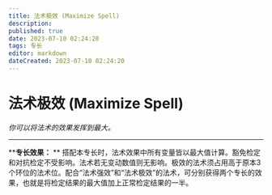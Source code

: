 ```yaml
---
title: 法术极效 (Maximize Spell)
description: 
published: true
date: 2023-07-10 02:24:20
tags: 专长
editor: markdown
dateCreated: 2023-07-10 02:24:20
---
```


# 法术极效 (Maximize Spell)

_你可以将法术的效果发挥到最大。_

---

****专长效果：** **
搭配本专长时，法术效果中所有变量皆以最大值计算。豁免检定和对抗检定不受影响。法术若无变动数值则无影响。极效的法术须占用高于原本3个环位的法术位。配合“法术强效”和“法术极效”的法术，可分别获得两个专长的效果，也就是将检定结果的最大值加上正常检定结果的一半。

